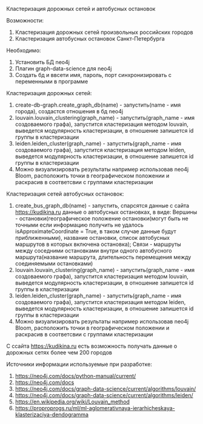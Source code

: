 Кластеризация дорожных сетей и автобусных остановок 

Возможности:
 1. Кластеризация дорожных сетей произвольных российских городов
 2. Кластеризация автобусных остановок Санкт-Петербурга

Необходимо:
1. Установить БД neo4j
2. Плагин graph-data-science для neo4j
3. Создать бд и ввсети имя, пароль, порт синхронизировать с переменными в программе

Кластеризация дорожных сетей:
 1. create-db-graph.create_graph_db(name) - запустить(name - имя города), создастся отношения в бд neo4j
 2. louvain.louvain_clustering(graph_name) - запустить(graph_name - имя создоваемого графа), запустится кластеризация методом louvain,
   выведется модулярность кластеризации, в отношение запишется id группы в кластеризации
 3. leiden.leiden_cluster(graph_name) - запустить(graph_name - имя создоваемого графа), запустится кластеризация методом leiden,
   выведется модулярность кластеризации, в отношение запишется id группы в кластеризации
 4. Можно визуализировать результаты например использовав neo4j Bloom, расположить точки в географическом положении и раскрасив в соответсвии с группами кластеризации

Кластеризация сетей автобусных остановок:
 1. create_bus_graph_db(name) - запустить, спарсятся данные с сайта https://kudikina.ru данные о автобусных остановках, в виде: Вершины - остановки(географическое положение остановки(могут быть не точными если информацию получить не удалось isApproximateCoordinate = True, в таком случае данные будут приближенными),
  название остановки, список автобусных маршрутов в которых включена остановка); Связи - маршруты между соседними остановками внутри одного автобусного маршрута(название маршрута,
   длительность перемещения между соединяемыми остановками)
 2. louvain.louvain_clustering(graph_name) - запустить(graph_name - имя создоваемого графа), запустится кластеризация методом louvain,
   выведется модулярность кластеризации, в отношение запишется id группы в кластеризации
 3. leiden.leiden_cluster(graph_name) - запустить(graph_name - имя создоваемого графа), запустится кластеризация методом leiden,
   выведется модулярность кластеризации, в отношение запишется id группы в кластеризации
 4. Можно визуализировать результаты например использовав neo4j Bloom, расположить точки в географическом положении и раскрасив в соответсвии с группами кластеризации

С ссайта https://kudikina.ru есть возможность получать данные о дорожных сетях более чем 200 городов

Источники информации используемые при разработке:
 1. https://neo4j.com/docs/python-manual/current/
 2. https://neo4j.com/docs
 3. https://neo4j.com/docs/graph-data-science/current/algorithms/louvain/
 4. https://neo4j.com/docs/graph-data-science/current/algorithms/leiden/
 5. https://en.wikipedia.org/wiki/Louvain_method
 6. https://proproprogs.ru/ml/ml-aglomerativnaya-ierarhicheskaya-klasterizaciya-dendogramma
